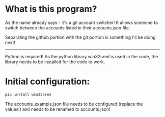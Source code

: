 # What is this program?

As the name already says - it's a git account switcher!
It allows someone to switch between the accounts listed in their accounts.json file.

Separating the github portion with the git portion is something I'll be doing next!

------------------
Python is required!
As the python library win32cred is used in the code, the library needs to be installed for the code to work.

# Initial configuration:

```cmd
pip install win32cred
```

The accounts_example.json file needs to be configured (replace the values!) and needs to be renamed to accounts.json!
